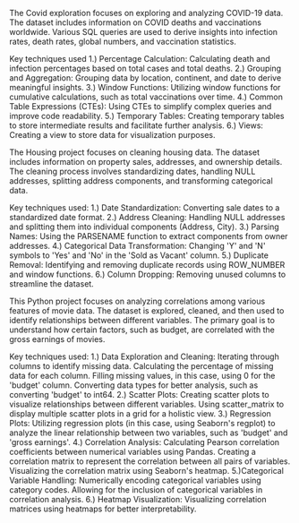 The Covid exploration focuses on exploring and analyzing COVID-19 data. The dataset includes information on COVID deaths and vaccinations worldwide. Various SQL queries are used to derive insights into infection rates, death rates, global numbers, and vaccination statistics.

Key techniques used
1.) Percentage Calculation: Calculating death and infection percentages based on total cases and total deaths.
2.) Grouping and Aggregation: Grouping data by location, continent, and date to derive meaningful insights.
3.) Window Functions: Utilizing window functions for cumulative calculations, such as total vaccinations over time.
4.) Common Table Expressions (CTEs): Using CTEs to simplify complex queries and improve code readability.
5.) Temporary Tables: Creating temporary tables to store intermediate results and facilitate further analysis.
6.) Views: Creating a view to store data for visualization purposes.

The Housing project focuses on cleaning housing data. The dataset includes information on property sales, addresses, and ownership details. The cleaning process involves standardizing dates, handling NULL addresses, splitting address components, and transforming categorical data.

Key techniques used:
1.) Date Standardization: Converting sale dates to a standardized date format.
2.) Address Cleaning: Handling NULL addresses and splitting them into individual components (Address, City).
3.) Parsing Names: Using the PARSENAME function to extract components from owner addresses.
4.) Categorical Data Transformation: Changing 'Y' and 'N' symbols to 'Yes' and 'No' in the 'Sold as Vacant' column.
5.) Duplicate Removal: Identifying and removing duplicate records using ROW_NUMBER and window functions.
6.) Column Dropping: Removing unused columns to streamline the dataset.

This Python project focuses on analyzing correlations among various features of movie data. The dataset is explored, cleaned, and then used to identify relationships between different variables. The primary goal is to understand how certain factors, such as budget, are correlated with the gross earnings of movies.

Key techniques used:
1.) Data Exploration and Cleaning: Iterating through columns to identify missing data. Calculating the percentage of missing data for each column. Filling missing values, in this case, using 0 for the 'budget' column. Converting data types for better analysis, such as converting 'budget' to int64. 
2.) Scatter Plots: Creating scatter plots to visualize relationships between different variables. Using scatter_matrix to display multiple scatter plots in a grid for a holistic view.
3.) Regression Plots: Utilizing regression plots (in this case, using Seaborn's regplot) to analyze the linear relationship between two variables, such as 'budget' and 'gross earnings'.
4.) Correlation Analysis: Calculating Pearson correlation coefficients between numerical variables using Pandas. Creating a correlation matrix to represent the correlation between all pairs of variables. Visualizing the correlation matrix using Seaborn's heatmap.
5.)Categorical Variable Handling: Numerically encoding categorical variables using category codes. Allowing for the inclusion of categorical variables in correlation analysis.
6.) Heatmap Visualization: Visualizing correlation matrices using heatmaps for better interpretability.
